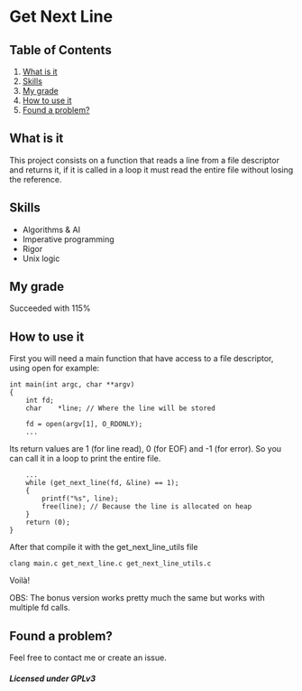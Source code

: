 # Get Next Line

## Table of Contents

1.  [What is it](#orgf9d5865)
2.  [Skills](#org561ad69)
3.  [My grade](#org6eadf3b)
4.  [How to use it](#orgc749540)
5.  [Found a problem?](#org2eb15ed)



<a id="orgf9d5865"></a>

## What is it

This project consists on a function that reads a line from a file descriptor and returns it, if it is called in a loop it must read the entire file without losing the reference.


<a id="org561ad69"></a>

## Skills

-   Algorithms & AI
-   Imperative programming
-   Rigor
-   Unix logic


<a id="org6eadf3b"></a>

## My grade

Succeeded with 115%


<a id="orgc749540"></a>

## How to use it

First you will need a main function that have access to a file descriptor, using open for example:

    int main(int argc, char **argv)
    {
    	int	fd;
    	char	*line; // Where the line will be stored
    
    	fd = open(argv[1], O_RDONLY);
    	...

Its return values are 1 (for line read), 0 (for EOF) and -1 (for error). So you can call it in a loop to print the entire file.

    	...
    	while (get_next_line(fd, &line) == 1);
    	{
    		printf("%s", line);
    		free(line); // Because the line is allocated on heap
    	}
		return (0);
	}

After that compile it with the get_next_line_utils file

    clang main.c get_next_line.c get_next_line_utils.c

Voilà!

OBS: The bonus version works pretty much the same but works with multiple fd calls.


<a id="org2eb15ed"></a>

## Found a problem?

Feel free to contact me or create an issue.

##### Licensed under GPLv3



